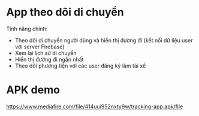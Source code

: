 # App theo dõi di chuyển
Tính năng chính:
- Theo dõi di chuyển người dùng và hiển thị đường đi (kết nối dữ liệu user với server Firebase)
- Xem lại lịch sử di chuyển
- Hiển thị đường đi ngắn nhất
- Theo dõi phương tiện với các user đăng ký làm tài xế
 # APK demo
 https://www.mediafire.com/file/414uui952nxty9w/tracking-app.apk/file
